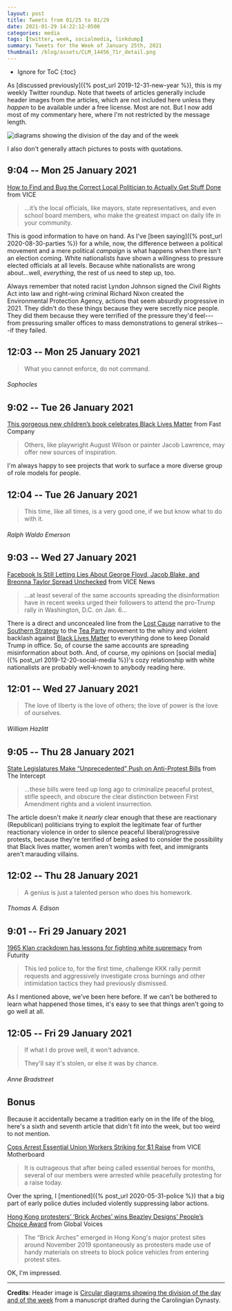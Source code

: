 ```yaml
---
layout: post
title: Tweets from 01/25 to 01/29
date: 2021-01-29 14:22:12-0500
categories: media
tags: [twitter, week, socialmedia, linkdump]
summary: Tweets for the Week of January 25th, 2021
thumbnail: /blog/assets/CLM_14456_71r_detail.png
---
```


* Ignore for ToC
{:toc}

As [discussed previously]({% post_url 2019-12-31-new-year %}), this is my weekly Twitter roundup.  Note that tweets of articles generally include header images from the articles, which are not included here unless they *happen* to be available under a free license.  Most are not.  But I now add most of my commentary here, where I'm not restricted by the message length.

![diagrams showing the division of the day and of the week](/blog/assets/CLM_14456_71r_detail.png "diagrams showing the division of the day and of the week")

I also don't generally attach pictures to posts with quotations.

## 9:04 -- Mon 25 January 2021

[<i class="fab fa-twitter-square"></i>](https://jcolag.github.io/twitter/1353705180764676097) [How to Find and Bug the Correct Local Politician to Actually Get Stuff Done](https://www.vice.com/en/article/wx849w/how-to-find-and-bug-the-correct-local-politician-to-actually-get-stuff-done) from VICE

 > ...it’s the local officials, like mayors, state representatives, and even school board members, who make the greatest impact on daily life in your community.

This is good information to have on hand.  As I've [been saying]({% post_url 2020-08-30-parties %}) for a while, now, the difference between a political movement and a mere political *campaign* is what happens when there isn't an election coming.  White nationalists have shown a willingness to pressure elected officials at all levels.  Because white nationalists are wrong about...well, *everything*, the rest of us need to step up, too.

Always remember that noted racist Lyndon Johnson signed the Civil Rights Act into law and right-wing criminal Richard Nixon created the Environmental Protection Agency, actions that seem absurdly progressive in 2021.  They didn't do these things because they were secretly nice people.  They did them because they were terrified of the pressure they'd feel---from pressuring smaller offices to mass demonstrations to general strikes---if they failed.

## 12:03 -- Mon 25 January 2021

[<i class="fab fa-twitter"></i>](https://jcolag.github.io/twitter/1353750227417767936)

 > What you cannot enforce, do not command.

###### Sophocles

## 9:02 -- Tue 26 January 2021

[<i class="fab fa-twitter-square"></i>](https://jcolag.github.io/twitter/1354067065322147840) [This gorgeous new children’s book celebrates Black Lives Matter](https://www.fastcompany.com/90595023/this-gorgeous-new-childrens-book-celebrates-black-lives-matter) from Fast Company

 > Others, like playwright August Wilson or painter Jacob Lawrence, may offer new sources of inspiration.

I'm always happy to see projects that work to surface a more diverse group of role models for people.

## 12:04 -- Tue 26 January 2021

[<i class="fab fa-twitter"></i>](https://jcolag.github.io/twitter/1354160895988002816)

 > This time, like all times, is a very good one, if we but know what to do with it.

###### Ralph Waldo Emerson

## 9:03 -- Wed 27 January 2021

[<i class="fab fa-twitter-square"></i>](https://jcolag.github.io/twitter/1354429704779005958) [Facebook Is Still Letting Lies About George Floyd, Jacob Blake, and Breonna Taylor Spread Unchecked](https://www.vice.com/en/article/xgz7zq/facebook-is-still-letting-lies-about-george-floyd-jacob-blake-and-breonna-taylor-spread-unchecked) from VICE News

 > ...at least several of the same accounts spreading the disinformation have in recent weeks urged their followers to attend the pro-Trump rally in Washington, D.C. on Jan. 6...

There is a direct and unconcealed line from the [Lost Cause](https://en.wikipedia.org/wiki/Lost_Cause_of_the_Confederacy) narrative to the [Southern Strategy](https://en.wikipedia.org/wiki/Southern_strategy) to the [Tea Party](https://en.wikipedia.org/wiki/Tea_Party_movement) movement to the whiny and violent backlash against [Black Lives Matter](https://en.wikipedia.org/wiki/Black_Lives_Matter) to everything done to keep Donald Trump in office.  So, of course the same accounts are spreading misinformation about both.  And, of course, my opinions on [social media]({% post_url 2019-12-20-social-media %})'s cozy relationship with white nationalists are probably well-known to anybody reading here.

## 12:01 -- Wed 27 January 2021

[<i class="fab fa-twitter"></i>](https://jcolag.github.io/twitter/1354474500247736336)

 > The love of liberty is the love of others; the love of power is the love of ourselves.

###### William Hazlitt

## 9:05 -- Thu 28 January 2021

[<i class="fab fa-twitter-square"></i>](https://jcolag.github.io/twitter/1354792595986083840) [State Legislatures Make “Unprecedented” Push on Anti-Protest Bills](https://theintercept.com/2021/01/21/anti-protest-riot-state-laws/) from The Intercept

 > ...these bills were teed up long ago to criminalize peaceful protest, stifle speech, and obscure the clear distinction between First Amendment rights and a violent insurrection.

The article doesn't make it *nearly* clear enough that these are reactionary (Republican) politicians trying to exploit the legitimate fear of further reactionary violence in order to silence peaceful liberal/progressive protests, because they're terrified of being asked to consider the possibility that Black lives matter, women aren't wombs with feet, and immigrants aren't marauding villains.

## 12:02 -- Thu 28 January 2021

[<i class="fab fa-twitter"></i>](https://jcolag.github.io/twitter/1354837139389702145)

 > A genius is just a talented person who does his homework.

###### Thomas A. Edison

## 9:01 -- Fri 29 January 2021

[<i class="fab fa-twitter-square"></i>](https://jcolag.github.io/twitter/1355153976975650818) [1965 Klan crackdown has lessons for fighting white supremacy](https://www.futurity.org/klan-insurrection-police-2505732-2/) from Futurity

 > This led police to, for the first time, challenge KKK rally permit requests and aggressively investigate cross burnings and other intimidation tactics they had previously dismissed.

As I mentioned above, we've been here before.  If we can't be bothered to learn what happened those times, it's easy to see that things aren't going to go well at all.

## 12:05 -- Fri 29 January 2021

[<i class="fab fa-twitter"></i>](https://jcolag.github.io/twitter/1355200282284593156)

 > If what I do prove well, it won't advance.
 >
 > They'll say it's stolen, or else it was by chance.

###### Anne Bradstreet

## Bonus

Because it accidentally became a tradition early on in the life of the blog, here's a sixth and seventh article that didn't fit into the week, but too weird to not mention.

<i class="fas fa-square"></i> [Cops Arrest Essential Union Workers Striking for $1 Raise](https://www.vice.com/en/article/z3vgvj/cops-arrest-essential-union-workers-striking-for-dollar1-raise) from VICE Motherboard

 > It is outrageous that after being called essential heroes for months, several of our members were arrested while peacefully protesting for a raise today.

Over the spring, I [mentioned]({% post_url 2020-05-31-police %}) that a big part of early police duties included violently suppressing labor actions.

<i class="fas fa-square"></i> [Hong Kong protesters’ ‘Brick Arches’ wins Beazley Designs’ People’s Choice Award](https://globalvoices.org/2021/01/23/hong-kong-protesters-brick-arches-wins-beazley-designs-peoples-choice-award/) from Global Voices

 > The “Brick Arches” emerged in Hong Kong's major protest sites around November 2019 spontaneously as protesters made use of handy materials on streets to block police vehicles from entering protest sites.

OK, I'm impressed.

* * *

**Credits**:  Header image is [Circular diagrams showing the division of the day and of the week](https://en.wikipedia.org/wiki/Week#/media/File:CLM_14456_71r_detail.jpg) from a manuscript drafted during the Carolingian Dynasty.
